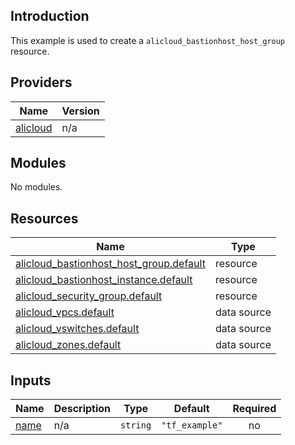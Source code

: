 ## Introduction

This example is used to create a `alicloud_bastionhost_host_group` resource.

<!-- BEGIN_TF_DOCS -->
## Providers

| Name | Version |
|------|---------|
| <a name="provider_alicloud"></a> [alicloud](#provider\_alicloud) | n/a |

## Modules

No modules.

## Resources

| Name | Type |
|------|------|
| [alicloud_bastionhost_host_group.default](https://registry.terraform.io/providers/aliyun/alicloud/latest/docs/resources/bastionhost_host_group) | resource |
| [alicloud_bastionhost_instance.default](https://registry.terraform.io/providers/aliyun/alicloud/latest/docs/resources/bastionhost_instance) | resource |
| [alicloud_security_group.default](https://registry.terraform.io/providers/aliyun/alicloud/latest/docs/resources/security_group) | resource |
| [alicloud_vpcs.default](https://registry.terraform.io/providers/aliyun/alicloud/latest/docs/data-sources/vpcs) | data source |
| [alicloud_vswitches.default](https://registry.terraform.io/providers/aliyun/alicloud/latest/docs/data-sources/vswitches) | data source |
| [alicloud_zones.default](https://registry.terraform.io/providers/aliyun/alicloud/latest/docs/data-sources/zones) | data source |

## Inputs

| Name | Description | Type | Default | Required |
|------|-------------|------|---------|:--------:|
| <a name="input_name"></a> [name](#input\_name) | n/a | `string` | `"tf_example"` | no |
<!-- END_TF_DOCS -->    